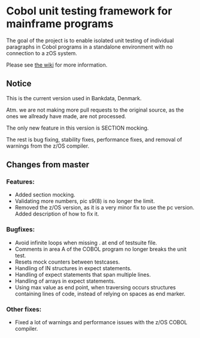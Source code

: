 # Cobol unit testing framework for mainframe programs

The goal of the project is to enable isolated unit testing of individual paragraphs in Cobol programs in a standalone environment with no connection to a zOS system.

Please see [the wiki](https://github.com/neopragma/cobol-unit-test/wiki/) for more information.

## Notice

This is the current version used in Bankdata, Denmark. 

Atm. we are not making more pull requests to the original source, as the ones we allready have made, are not processed.

The only new feature in this version is SECTION mocking.

The rest is bug fixing, stability fixes, performance fixes, and removal of warnings from the z/OS compiler. 

## Changes from master
### Features:
* Added section mocking.
* Validating more numbers, pic s9(8) is no longer the limit.
* Removed the z/OS version, as it is a very minor fix to use the pc version. Added description of how to fix it.

### Bugfixes:
* Avoid infinite loops when missing . at end of testsuite file.
* Comments in area A of the COBOL program no longer breaks the unit test.
* Resets mock counters between testcases.
* Handling of IN structures in expect statements.
* Handling of expect statements that span multiple lines.
* Handling of arrays in expect statements.
* Using max value as end point, when traversing occurs structures containing lines of code, instead of relying on spaces as end marker.

### Other fixes:
* Fixed a lot of warnings and performance issues with the z/OS COBOL compiler.
